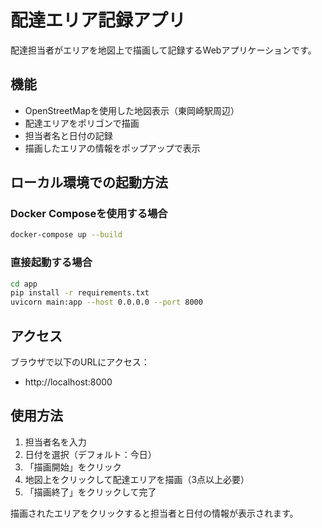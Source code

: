 # 配達エリア記録アプリ

配達担当者がエリアを地図上で描画して記録するWebアプリケーションです。

## 機能

- OpenStreetMapを使用した地図表示（東岡崎駅周辺）
- 配達エリアをポリゴンで描画
- 担当者名と日付の記録
- 描画したエリアの情報をポップアップで表示

## ローカル環境での起動方法

### Docker Composeを使用する場合

```bash
docker-compose up --build
```

### 直接起動する場合

```bash
cd app
pip install -r requirements.txt
uvicorn main:app --host 0.0.0.0 --port 8000
```

## アクセス

ブラウザで以下のURLにアクセス：
- http://localhost:8000

## 使用方法

1. 担当者名を入力
2. 日付を選択（デフォルト：今日）
3. 「描画開始」をクリック
4. 地図上をクリックして配達エリアを描画（3点以上必要）
5. 「描画終了」をクリックして完了

描画されたエリアをクリックすると担当者と日付の情報が表示されます。